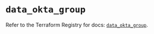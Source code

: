 # `data_okta_group`

Refer to the Terraform Registry for docs: [`data_okta_group`](https://registry.terraform.io/providers/okta/okta/4.15.0/docs/data-sources/group).
